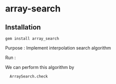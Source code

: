 # array-search

## Installation
  ```
  gem install array_search

  ```
Purpose : Implement interpolation search algorithm

Run :

We can perform this algorithm by

```
  ArraySearch.check

```

